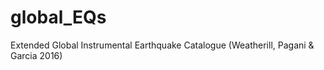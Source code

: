 # global_EQs
Extended Global Instrumental Earthquake Catalogue (Weatherill, Pagani &amp; Garcia 2016) 

